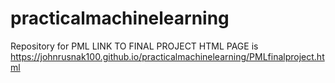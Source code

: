 # practicalmachinelearning
Repository for PML
LINK TO FINAL PROJECT HTML PAGE is https://johnrusnak100.github.io/practicalmachinelearning/PMLfinalproject.html
